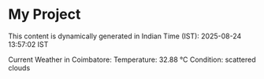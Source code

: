 # My Project

This content is dynamically generated in Indian Time (IST): 2025-08-24 13:57:02 IST


Current Weather in Coimbatore:
Temperature: 32.88 °C
Condition: scattered clouds
